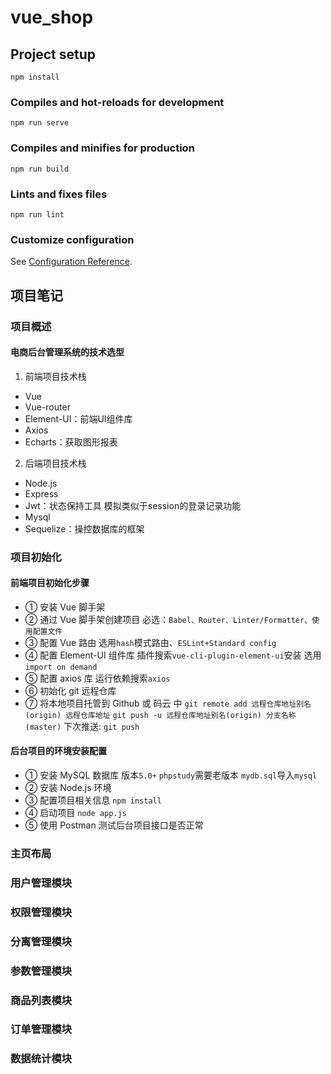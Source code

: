# vue_shop

## Project setup
```
npm install
```

### Compiles and hot-reloads for development
```
npm run serve
```

### Compiles and minifies for production
```
npm run build
```

### Lints and fixes files
```
npm run lint
```

### Customize configuration
See [Configuration Reference](https://cli.vuejs.org/config/).

## 项目笔记
### 项目概述
#### 电商后台管理系统的技术选型
1. 前端项目技术栈
- Vue
- Vue-router
- Element-UI：前端UI组件库
- Axios 
- Echarts：获取图形报表
2. 后端项目技术栈
- Node.js
- Express
- Jwt：状态保持工具 模拟类似于session的登录记录功能
- Mysql
- Sequelize：操控数据库的框架
### 项目初始化 
#### 前端项目初始化步骤
- ① 安装 Vue 脚手架
- ② 通过 Vue 脚手架创建项目
    必选：`Babel、Router、Linter/Formatter、使用配置文件`
- ③ 配置 Vue 路由
    选用`hash`模式路由、`ESLint+Standard config `
- ④ 配置 Element-UI 组件库
    插件搜索`vue-cli-plugin-element-ui`安装
    选用`import on demand`
- ⑤ 配置 axios 库
    运行依赖搜索`axios`
- ⑥ 初始化 git 远程仓库
- ⑦ 将本地项目托管到 Github 或 码云 中
    `git remote add 远程仓库地址别名(origin) 远程仓库地址`
    `git push -u 远程仓库地址别名(origin) 分支名称(master)`
    下次推送: `git push`
#### 后台项目的环境安装配置
- ① 安装 MySQL 数据库
    版本`5.0+`
    `phpstudy`需要老版本
    `mydb.sql`导入`mysql`
- ② 安装 Node.js 环境
- ③ 配置项目相关信息
    `npm install`
- ④ 启动项目
    `node app.js`
- ⑤ 使用 Postman 测试后台项目接口是否正常

### 主页布局 
### 用户管理模块 
### 权限管理模块 
### 分离管理模块 
### 参数管理模块 
### 商品列表模块 
### 订单管理模块 
### 数据统计模块